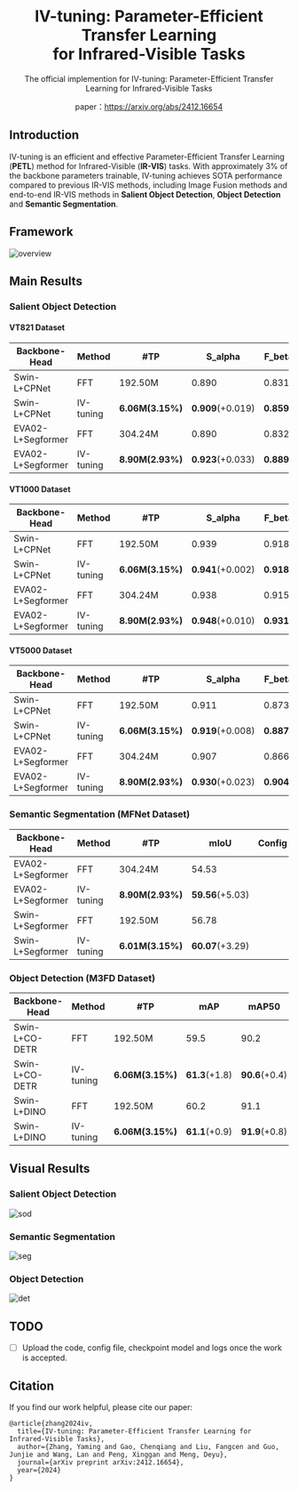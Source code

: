 <div align="center">
<h1>IV-tuning: Parameter-Efficient Transfer Learning <br>
for Infrared-Visible Tasks</h1>


The official implemention for IV-tuning: Parameter-Efficient Transfer Learning for Infrared-Visible Tasks

paper：https://arxiv.org/abs/2412.16654
</div>

## Introduction

IV-tuning is an efficient and effective Parameter-Efficient Transfer Learning (**PETL**) method for Infrared-Visible (**IR-VIS**) tasks. With approximately 3% of the backbone parameters trainable, IV-tuning achieves SOTA performance compared to previous IR-VIS methods, including Image Fusion methods and end-to-end IR-VIS methods in **Salient Object Detection**, **Object Detection** and **Semantic Segmentation**.

## Framework

![overview](https://github.com/user-attachments/assets/9103a458-0b34-4ea3-acf5-8ad0d3740ccf)

## Main Results

### Salient Object Detection

#### VT821 Dataset

| Backbone-Head     | Method    | #TP               | S_alpha           | F_beta_weight     | E_m               | MAE               | Config | CKPT | Logs |
| ----------------  | --------- | ----------------- | ----------------- | --------------    | ----------------- | ----------------- | ------ | ---- | ---- |
| Swin-L+CPNet      | FFT       | 192.50M           | 0.890             | 0.831             | 0.917             | 0.033             |        |      |      |
| Swin-L+CPNet      | IV-tuning | **6.06M(3.15%)**  | **0.909**(+0.019) | **0.859**(+0.028) | **0.938**(+0.021) | **0.027**(-0.006) |        |      |      |
| EVA02-L+Segformer | FFT       | 304.24M           | 0.890             | 0.832             | 0.915             | 0.034             |        |      |      |
| EVA02-L+Segformer | IV-tuning | **8.90M(2.93%)**  | **0.923**(+0.033) | **0.889**(+0.057) | **0.952**(+0.037) | **0.022**(-0.012) |        |      |      |

#### VT1000 Dataset

| Backbone-Head     | Method    | #TP               | S_alpha           | F_beta_weight     | E_m               | MAE               | Config | CKPT | Logs |
| ----------------  | --------- | ----------------- | ----------------- | --------------    | ----------------- | ----------------- | ------ | ---- | ---- |
| Swin-L+CPNet      | FFT       | 192.50M           | 0.939             | 0.918             | 0.966             | 0.015             |        |      |      |
| Swin-L+CPNet      | IV-tuning | **6.06M(3.15%)**  | **0.941**(+0.002) | **0.918**(+0.000) | **0.965**(-0.001) | **0.015**(-0.000) |        |      |      |
| EVA02-L+Segformer | FFT       | 304.24M           | 0.938             | 0.915             | 0.959             | 0.017             |        |      |      |
| EVA02-L+Segformer | IV-tuning | **8.90M(2.93%)**  | **0.948**(+0.010) | **0.931**(+0.016) | **0.975**(+0.016) | **0.013**(-0.004) |        |      |      |

#### VT5000 Dataset

| Backbone-Head     | Method    | #TP               | S_alpha           | F_beta_weight     | E_m               | MAE               | Config | CKPT | Logs |
| ----------------  | --------- | ----------------- | ----------------- | --------------    | ----------------- | ----------------- | ------ | ---- | ---- |
| Swin-L+CPNet      | FFT       | 192.50M           | 0.911             | 0.873             | 0.949             | 0.025             |        |      |      |
| Swin-L+CPNet      | IV-tuning | **6.06M(3.15%)**  | **0.919**(+0.008) | **0.887**(+0.014) | **0.959**(+0.010) | **0.021**(-0.004) |        |      |      |
| EVA02-L+Segformer | FFT       | 304.24M           | 0.907             | 0.866             | 0.943             | 0.026             |        |      |      |
| EVA02-L+Segformer | IV-tuning | **8.90M(2.93%)**  | **0.930**(+0.023) | **0.904**(+0.038) | **0.966**(+0.023) | **0.019**(-0.007) |        |      |      |

### Semantic Segmentation (MFNet Dataset)

| Backbone-Head     | Method    | #TP               | mIoU              | Config | CKPT | Logs |
| ----------------  | --------- | ----------------- | ----------------- | ------ | ---- | ---- |
| EVA02-L+Segformer | FFT       | 304.24M           | 54.53             |        |      |      |
| EVA02-L+Segformer | IV-tuning | **8.90M(2.93%)**  | **59.56**(+5.03)  |        |      |      |
| Swin-L+Segformer  | FFT       | 192.50M           | 56.78             |        |      |      |
| Swin-L+Segformer  | IV-tuning | **6.01M(3.15%)**  | **60.07**(+3.29)  |        |      |      |

### Object Detection (M3FD Dataset)

| Backbone-Head  | Method    | #TP               | mAP             | mAP50           | mAP75           | Config | CKPT | Logs |
| ---------------| --------- | ----------------- | --------------- | --------------- | --------------- | ------ | ---- | ---- |
| Swin-L+CO-DETR | FFT       | 192.50M           | 59.5            | 90.2            | 62.5            |        |      |      |
| Swin-L+CO-DETR | IV-tuning | **6.06M(3.15%)**  | **61.3**(+1.8)  | **90.6**(+0.4)  | **65.2**(+2.7)  |        |      |      |
| Swin-L+DINO    | FFT       | 192.50M           | 60.2            | 91.1            | 64.1            |        |      |      |
| Swin-L+DINO    | IV-tuning | **6.06M(3.15%)**  | **61.1**(+0.9)  | **91.9**(+0.8)  | **66.0**(+1.9)  |        |      |      |

## Visual Results
### Salient Object Detection
![sod](https://github.com/user-attachments/assets/50a2cd6c-8fcf-43f6-a3be-5d53f1cd2c99)
### Semantic Segmentation
![seg](https://github.com/user-attachments/assets/b2e8f141-f79f-42ee-a75b-e11b91af43b5)
### Object Detection
![det](https://github.com/user-attachments/assets/be308278-bae8-41f6-be4a-36f700ae5a3a)

## TODO
- [ ] Upload the code, config file, checkpoint model and logs once the work is accepted.

## Citation
If you find our work helpful, please cite our paper:

```
@article{zhang2024iv,
  title={IV-tuning: Parameter-Efficient Transfer Learning for Infrared-Visible Tasks},
  author={Zhang, Yaming and Gao, Chenqiang and Liu, Fangcen and Guo, Junjie and Wang, Lan and Peng, Xinggan and Meng, Deyu},
  journal={arXiv preprint arXiv:2412.16654},
  year={2024}
}
```



